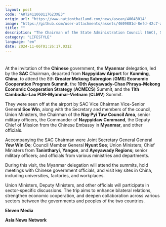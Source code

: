 ```yaml
---
layout: post
code: "ART2411060117G23XE3"
origin_url: "https://www.nationthailand.com/news/asean/40043014"
image: "https://github.com/user-attachments/assets/4609881d-8efd-42c7-aaec-82f840cb99c0"
title: ""
description: "The Chairman of the State Administration Council (SAC), Senior General Min Aung Hlaing, left for China this morning to participate in a series of meetings, including the Greater Mekong Subregion Summit."
category: "LIFESTYLE"
language: "en"
date: 2024-11-06T01:26:17.031Z
---
```


# 









At the invitation of the **Chinese** government, the **Myanmar** delegation, led by the **SAC** Chairman, departed from **Naypyidaw Airport** for **Kunming**, **China**, to attend the 8th **Greater Mekong Subregion** (**GMS**) **Economic Cooperation Program Summit**, the **10th Ayeyawady-Chao Phraya-Mekong Economic Cooperation Strategy** (**ACMECS**) Summit, and the **11th Cambodia-Lao PDR-Myanmar-Vietnam** (**CLMV**) Summit.

They were seen off at the airport by SAC Vice Chairman Vice-Senior General **Soe Win**, along with the Secretary and members of the council, Union Ministers, the Chairman of the **Nay Pyi Taw Council Area**, senior military officers, the Commander of **Naypyidaw Command**, the Deputy Chief of Mission from the Chinese Embassy in **Myanmar**, and other officials.

Accompanying the SAC Chairman were Joint Secretary General General **Yew Win Oo**; Council Member General **Nyunt Soe**; Union Ministers; Chief Ministers from **Tanintharyi**, **Yangon**, and **Ayeyawady Regions**; senior military officers; and officials from various ministries and departments.

During this visit, the Myanmar delegation will attend the summits, hold meetings with Chinese government officials, and visit key sites in China, including universities, factories, and workplaces.

Union Ministers, Deputy Ministers, and other officials will participate in sector-specific discussions. The trip aims to enhance bilateral relations, strengthen economic cooperation, and deepen collaboration across various sectors between the governments and peoples of the two countries.

**Eleven Media**

**Asia News Network**